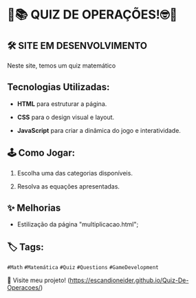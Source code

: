 # 🔢📚 QUIZ DE OPERAÇÕES!🤓🧠
## 🛠 SITE EM DESENVOLVIMENTO

Neste site, temos um quiz matemático

## Tecnologias Utilizadas:
- **HTML** para estruturar a página.
  
- **CSS** para o design visual e layout.
  
- **JavaScript** para criar a dinâmica do jogo e interatividade.

## 🕹 Como Jogar:
1. Escolha uma das categorias disponíveis.
   
2. Resolva as equações apresentadas.
   
## ✨ **Melhorias**    
- Estilização da página "multiplicacao.html";



## 🏷 Tags:
`#Math`  `#Matemática`  `#Quiz`  `#Questions`  `#GameDevelopment` 

🔗 Visite meu projeto! (https://escandioneider.github.io/Quiz-De-Operacoes/)
